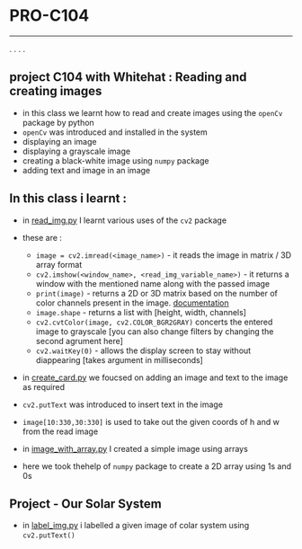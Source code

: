 # PRO-C104
---
. . . . 

## project C104 with Whitehat :  Reading and creating images 
- in this class we learnt how to read and create images using the `openCv` package by python
- `openCv` was introduced and installed in the system
- displaying an image 
- displaying a grayscale image
- creating a black-white image using `numpy` package
- adding text and image in an image

## In this class i learnt :  
- in [read_img.py](https://github.com/DhRiTiD/PRO-C104/blob/main/read_img.py) I learnt various uses of the `cv2` package
- these are :
    - `image = cv2.imread(<image_name>)` - it reads the image in matrix / 3D array format 
    - `cv2.imshow(<window_name>, <read_img_variable_name>)` - it returns a window with the mentioned name along with the passed image 
    - `print(image)` - returns a 2D or 3D matrix based on the number of color channels present in the image. [documentation](https://pythonexamples.org/python-opencv-read-image-cv2-imread/)
    - `image.shape` - returns a list with [height, width, channels]
    - `cv2.cvtColor(image, cv2.COLOR_BGR2GRAY)` concerts the entered image to grayscale [you can also change filters by changing the second agrument here]
    - `cv2.waitKey(0)` - allows the display screen to stay without diappearing [takes argument in milliseconds] 
    
- in [create_card.py](https://github.com/DhRiTiD/PRO-C104/blob/main/create_card.py) we foucsed on adding an image and text to the image as required
- `cv2.putText` was introduced to insert text in the image
- `image[10:330,30:330]` is used to take out the given coords of h and w from the read image

- in [image_with_array.py](https://github.com/DhRiTiD/PRO-C104/blob/main/image_with_array.py) I created a simple image using arrays 
- here we took thehelp of `numpy` package to create a 2D array using 1s and 0s

## Project - Our Solar System
- in [label_img.py](https://github.com/DhRiTiD/PRO-C104/blob/main/label_img.py) i labelled a given image of colar system using `cv2.putText()`
